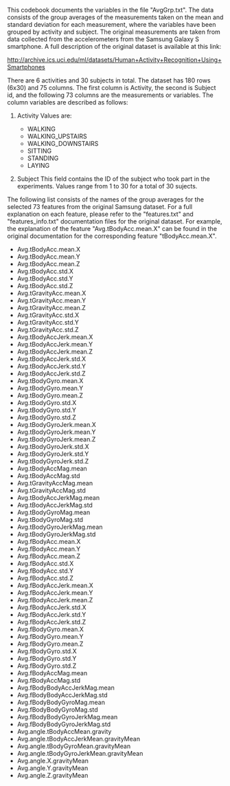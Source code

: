 This codebook documents the variables in the file "AvgGrp.txt".  The data consists of the group averages of the measurements taken on the mean and standard deviation for each measurement, where the variables have been grouped by activity and subject. The original measurements are taken from data collected from the accelerometers from the Samsung Galaxy S smartphone.  A full description of the original dataset is available at this link:

http://archive.ics.uci.edu/ml/datasets/Human+Activity+Recognition+Using+Smartphones

There are 6 activities and 30 subjects in total.  The dataset has 180 rows (6x30) and 75 columns.  The first column is Activity, the second is Subject id, and the following 73 columns are the measurements or variables.  The column variables are described as follows:

1. Activity
   Values are:
   * WALKING
   * WALKING_UPSTAIRS
   * WALKING_DOWNSTAIRS
   * SITTING
   * STANDING
   * LAYING

2. Subject
  This field contains the ID of the subject who took part in the experiments.  Values range from 1 to 30 for a total of 30 sujects.


The following list consists of the names of the group averages for the selected 73 features from the original Samsung dataset.  For a full explanation on each feature, please refer to the "features.txt" and "features_info.txt" documentation files for the original dataset. For example, the explanation of the feature "Avg.tBodyAcc.mean.X" can be found in the original documentation for the corresponding feature "tBodyAcc.mean.X".
 
   * Avg.tBodyAcc.mean.X 
   * Avg.tBodyAcc.mean.Y 
   * Avg.tBodyAcc.mean.Z 
   * Avg.tBodyAcc.std.X 
   * Avg.tBodyAcc.std.Y 
   * Avg.tBodyAcc.std.Z 
   * Avg.tGravityAcc.mean.X 
   * Avg.tGravityAcc.mean.Y 
   * Avg.tGravityAcc.mean.Z 
   * Avg.tGravityAcc.std.X 
   * Avg.tGravityAcc.std.Y 
   * Avg.tGravityAcc.std.Z 
   * Avg.tBodyAccJerk.mean.X 
   * Avg.tBodyAccJerk.mean.Y 
   * Avg.tBodyAccJerk.mean.Z 
   * Avg.tBodyAccJerk.std.X 
   * Avg.tBodyAccJerk.std.Y 
   * Avg.tBodyAccJerk.std.Z 
   * Avg.tBodyGyro.mean.X 
   * Avg.tBodyGyro.mean.Y 
   * Avg.tBodyGyro.mean.Z 
   * Avg.tBodyGyro.std.X 
   * Avg.tBodyGyro.std.Y 
   * Avg.tBodyGyro.std.Z 
   * Avg.tBodyGyroJerk.mean.X 
   * Avg.tBodyGyroJerk.mean.Y 
   * Avg.tBodyGyroJerk.mean.Z 
   * Avg.tBodyGyroJerk.std.X 
   * Avg.tBodyGyroJerk.std.Y 
   * Avg.tBodyGyroJerk.std.Z 
   * Avg.tBodyAccMag.mean 
   * Avg.tBodyAccMag.std 
   * Avg.tGravityAccMag.mean 
   * Avg.tGravityAccMag.std 
   * Avg.tBodyAccJerkMag.mean 
   * Avg.tBodyAccJerkMag.std 
   * Avg.tBodyGyroMag.mean 
   * Avg.tBodyGyroMag.std 
   * Avg.tBodyGyroJerkMag.mean 
   * Avg.tBodyGyroJerkMag.std 
   * Avg.fBodyAcc.mean.X 
   * Avg.fBodyAcc.mean.Y 
   * Avg.fBodyAcc.mean.Z 
   * Avg.fBodyAcc.std.X 
   * Avg.fBodyAcc.std.Y 
   * Avg.fBodyAcc.std.Z 
   * Avg.fBodyAccJerk.mean.X
   * Avg.fBodyAccJerk.mean.Y 
   * Avg.fBodyAccJerk.mean.Z 
   * Avg.fBodyAccJerk.std.X 
   * Avg.fBodyAccJerk.std.Y 
   * Avg.fBodyAccJerk.std.Z 
   * Avg.fBodyGyro.mean.X 
   * Avg.fBodyGyro.mean.Y 
   * Avg.fBodyGyro.mean.Z 
   * Avg.fBodyGyro.std.X 
   * Avg.fBodyGyro.std.Y 
   * Avg.fBodyGyro.std.Z 
   * Avg.fBodyAccMag.mean 
   * Avg.fBodyAccMag.std 
   * Avg.fBodyBodyAccJerkMag.mean 
   * Avg.fBodyBodyAccJerkMag.std 
   * Avg.fBodyBodyGyroMag.mean 
   * Avg.fBodyBodyGyroMag.std 
   * Avg.fBodyBodyGyroJerkMag.mean 
   * Avg.fBodyBodyGyroJerkMag.std 
   * Avg.angle.tBodyAccMean.gravity 
   * Avg.angle.tBodyAccJerkMean.gravityMean 
   * Avg.angle.tBodyGyroMean.gravityMean 
   * Avg.angle.tBodyGyroJerkMean.gravityMean 
   * Avg.angle.X.gravityMean 
   * Avg.angle.Y.gravityMean 
   * Avg.angle.Z.gravityMean





